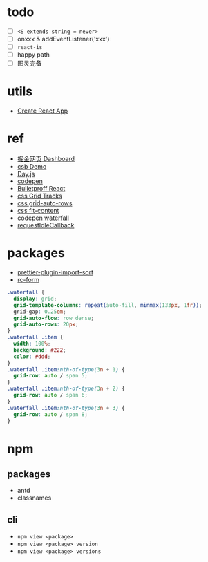 # todo

- [ ] `<S extends string = never>`
- [ ] onxxx & addEventListener('xxx')
- [ ] `react-is`
- [ ] happy path
- [ ] 图灵完备

# utils

- [Create React App](https://create-react-app.dev/)

# ref

- [掘金网页 Dashboard](https://e.juejin.cn/#/)
- [csb Demo](https://m05hfn.csb.app/)
- [Day.js](https://day.js.org/)
- [codepen](https://codepen.io/)
- [Bulletproff React](https://github.com/alan2207/bulletproof-react)
- [css Grid Tracks](https://developer.mozilla.org/en-US/docs/Glossary/Grid_Tracks)
- [css grid-auto-rows](https://developer.mozilla.org/en-US/docs/Web/CSS/grid-auto-rows)
- [css fit-content](https://developer.mozilla.org/en-US/docs/Web/CSS/fit-content_function)
- [codepen waterfall](https://codepen.io/ycw/pen/gdGBPx)
- [requestIdleCallback](https://developer.mozilla.org/en-US/docs/Web/API/Window/requestIdleCallback)

# packages

- [prettier-plugin-import-sort](https://www.npmjs.com/package/prettier-plugin-import-sort)
- [rc-form](https://vscode.dev/github/react-component/field-form)

```css
.waterfall {
  display: grid;
  grid-template-columns: repeat(auto-fill, minmax(133px, 1fr));
  grid-gap: 0.25em;
  grid-auto-flow: row dense;
  grid-auto-rows: 20px;
}
.waterfall .item {
  width: 100%;
  background: #222;
  color: #ddd;
}
.waterfall .item:nth-of-type(3n + 1) {
  grid-row: auto / span 5;
}
.waterfall .item:nth-of-type(3n + 2) {
  grid-row: auto / span 6;
}
.waterfall .item:nth-of-type(3n + 3) {
  grid-row: auto / span 8;
}
```

# npm

## packages

- antd
- classnames

## cli

- `npm view <package>`
- `npm view <package> version`
- `npm view <package> versions`
